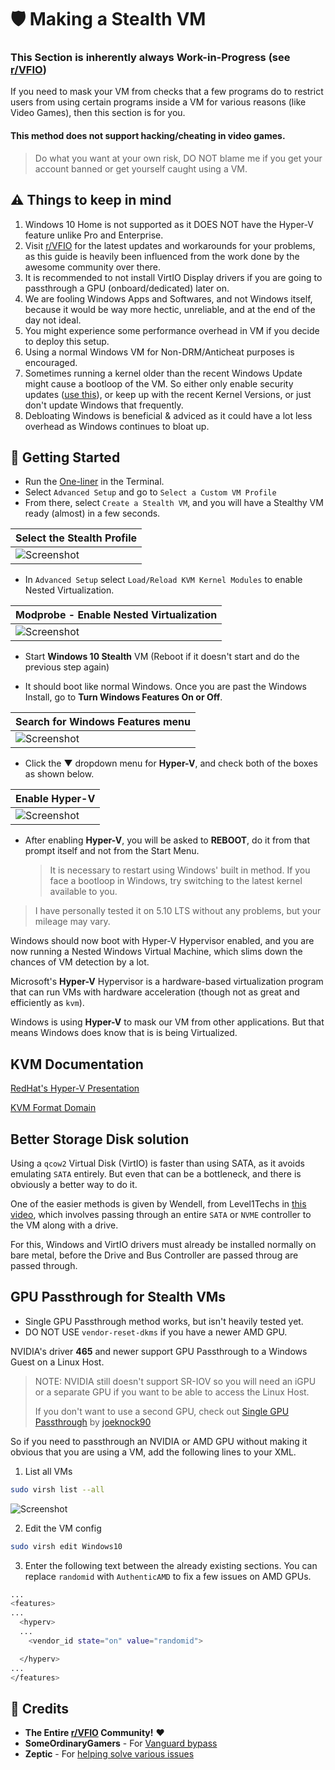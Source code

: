 
# 🛡 Making a Stealth VM

### This Section is inherently always Work-in-Progress (see [r/VFIO](https://reddit.com/r/VFIO))

If you need to mask your VM from checks that a few programs do to restrict users from using certain programs inside a VM for various reasons (like Video Games), then this section is for you.

#### This method does not support hacking/cheating in video games.
> Do what you want at your own risk, DO NOT blame me if you get your account banned or get yourself caught using a VM. 

## ⚠️ Things to keep in mind

1. Windows 10 Home is not supported as it DOES NOT have the Hyper-V feature unlike Pro and Enterprise.
2. Visit [r/VFIO](https://reddit.com/r/VFIO) for the latest updates and workarounds for your problems, as this guide is heavily been influenced from the work done by the awesome community over there.
2. It is recommended to not install VirtIO Display drivers if you are going to passthrough a GPU (onboard/dedicated) later on.
3. We are fooling Windows Apps and Softwares, and not Windows itself, because it would be way more hectic, unreliable, and at the end of the day not ideal.
4. You might experience some performance overhead in VM if you decide to deploy this setup.
5. Using a normal Windows VM for Non-DRM/Anticheat purposes is encouraged.
6. Sometimes running a kernel older than the recent Windows Update might cause a bootloop of the VM. So either only enable security updates ([use this](https://github.com/thegamerhat/win-debloat)), or keep up with the recent Kernel Versions, or just don't update Windows that frequently.
7. Debloating Windows is beneficial & adviced as it could have a lot less overhead as Windows continues to bloat up.

## 🚀 Getting Started
- Run the [One-liner](https://github.com/thegamerhat/quick-vm#-one-liner-to-setup-kvm) in the Terminal.
- Select `Advanced Setup` and go to `Select a Custom VM Profile`
- From there, select `Create a Stealth VM`, and you will have a Stealthy VM ready (almost) in a few seconds.

| Select the Stealth Profile |
| --- |
| ![Screenshot](img/vm-profile.png) |

- In `Advanced Setup` select `Load/Reload KVM Kernel Modules` to enable Nested Virtualization.

| Modprobe - Enable Nested Virtualization |
| --- |
| ![Screenshot](img/advanced-setup.png) |

- Start **Windows 10 Stealth** VM (Reboot if it doesn't start and do the previous step again)

- It should boot like normal Windows. Once you are past the Windows Install, go to **Turn Windows Features On or Off**.

| Search for Windows Features menu |
| --- |
| ![Screenshot](img/windows-features.png) |

- Click the ▼ dropdown menu for **Hyper-V**, and check both of the boxes as shown below.

| Enable Hyper-V |
| --- |
| ![Screenshot](img/hyper-v-enable.png) |

- After enabling **Hyper-V**, you will be asked to **REBOOT**, do it from that prompt itself and not from the Start Menu.

  > It is necessary to restart using Windows' built in method.
If you face a bootloop in Windows, try switching to the latest kernel available to you.
> I have personally tested it on 5.10 LTS without any problems, but your mileage may vary.

Windows should now boot with Hyper-V Hypervisor enabled, and you are now running a Nested Windows Virtual Machine, which slims down the chances of VM detection by a lot.

Microsoft's **Hyper-V** Hypervisor is a hardware-based virtualization program that can run VMs with hardware acceleration (though not as great and efficiently as `kvm`).

Windows is using **Hyper-V** to mask our VM from other applications. But that means Windows does know that is is being Virtualized.

## KVM Documentation

[RedHat's Hyper-V Presentation](https://archive.fosdem.org/2019/schedule/event/vai_enlightening_kvm/attachments/slides/2860/export/events/attachments/vai_enlightening_kvm/slides/2860/vkuznets_fosdem2019_enlightening_kvm.pdf)

[KVM Format Domain](https://libvirt.org/formatdomain.html)

## Better Storage Disk solution

Using a `qcow2` Virtual Disk (VirtIO) is faster than using SATA, as it avoids emulating `SATA` entirely. But even that can be a bottleneck, and there is obviously a better way to do it.

One of the easier methods is given by Wendell, from Level1Techs in [this video](https://www.youtube.com/watch?v=aLeWg11ZBn0), which involves passing through an entire `SATA` or `NVME` controller to the VM along with a drive.

For this, Windows and VirtIO drivers must already be installed normally on bare metal, before the Drive and Bus Controller are passed throug are passed through.

## GPU Passthrough for Stealth VMs 

- Single GPU Passthrough method works, but isn't heavily tested yet. 
- DO NOT USE `vendor-reset-dkms` if you have a newer AMD GPU.

NVIDIA's driver **465** and newer support GPU Passthrough to a Windows Guest on a Linux Host.

>NOTE: NVIDIA still doesn't support SR-IOV so you will need an iGPU or a separate GPU if you want to be able to access the Linux Host.
>
>If you don't want to use a second GPU, check out [Single GPU Passthrough](https://github.com/joeknock90/Single-GPU-Passthrough) by [joeknock90](https://github.com/joeknock90/)

So if you need to passthrough an NVIDIA or AMD GPU without making it obvious that you are using a VM, add the following lines to your XML.

1. List all VMs
```bash
sudo virsh list --all
```

![Screenshot](img/virsh-list.png)

2. Edit the VM config
```bash
sudo virsh edit Windows10
```

3. Enter the following text between the already existing sections. You can replace `randomid` with `AuthenticAMD` to fix a few issues on AMD GPUs.
```bash
...
<features>
...
  <hyperv>
  ...
    <vendor_id state="on" value="randomid"> 

  </hyperv>
...
</features>
```

## 📣 Credits

- **The Entire [r/VFIO](https://reddit.com/) Community!** ❤️
- **SomeOrdinaryGamers** - For [Vanguard bypass](https://youtube.com/watch?v=BUSrdUoedTo)
- **Zeptic** - For [helping solve various issues](https://youtube.com/watch?v=VKh2eKPnmXs)
